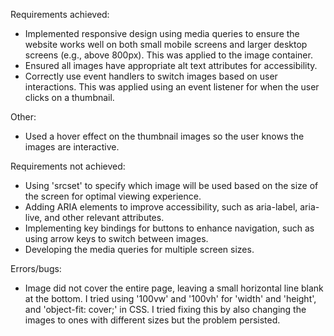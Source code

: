 Requirements achieved:

- Implemented responsive design using media queries to ensure the website works well on both small mobile screens and larger desktop screens (e.g., above 800px). This was applied to the image container.
- Ensured all images have appropriate alt text attributes for accessibility.
- Correctly use event handlers to switch images based on user interactions. This was applied using an event listener for when the user clicks on a thumbnail.

Other:

- Used a hover effect on the thumbnail images so the user knows the images are interactive.

Requirements not achieved:

- Using 'srcset' to specify which image will be used based on the size of the screen for optimal viewing experience.
- Adding ARIA elements to improve accessibility, such as aria-label, aria-live, and other relevant attributes.
- Implementing key bindings for buttons to enhance navigation, such as using arrow keys to switch between images.
- Developing the media queries for multiple screen sizes.

Errors/bugs:

- Image did not cover the entire page, leaving a small horizontal line blank at the bottom. I tried using '100vw' and '100vh' for 'width' and 'height', and 'object-fit: cover;' in CSS. I tried fixing this by also changing the images to ones with different sizes but the problem persisted.
